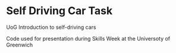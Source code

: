 # Self Driving Car Task
UoG Introduction to self-driving cars

Code used for presentation during Skills Week at the Universoty of Greenwich
